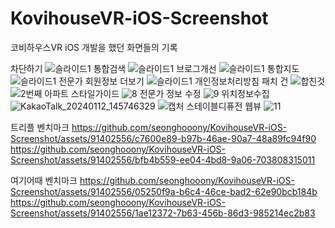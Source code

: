 # KovihouseVR-iOS-Screenshot
코비하우스VR iOS 개발을 했던 화면들의 기록


차단하기
![슬라이드1](https://github.com/seonghooony/KovihouseVR-iOS-Screenshot/assets/91402556/671d962d-43e7-4251-8478-83f1e0a1fc1f)
통합검색
![슬라이드1](https://github.com/seonghooony/KovihouseVR-iOS-Screenshot/assets/91402556/830b1a03-a231-4534-b1dd-79eb9e618fcf)
브로그개선
![슬라이드1](https://github.com/seonghooony/KovihouseVR-iOS-Screenshot/assets/91402556/ead9af92-379f-42b5-85fb-be869e938b68)
통합지도
![슬라이드1](https://github.com/seonghooony/KovihouseVR-iOS-Screenshot/assets/91402556/9221a6b9-01a0-4a69-8b04-501f420dbd5c)
전문가 회원정보 더보기
![슬라이드1](https://github.com/seonghooony/KovihouseVR-iOS-Screenshot/assets/91402556/75305232-2532-4fba-8d04-f89eb5c73cd3)
개인정보처리방침 패치 건
![합친것](https://github.com/seonghooony/KovihouseVR-iOS-Screenshot/assets/91402556/27ce6238-f315-448c-ab5b-d5ba5d5fc409)
![2번째](https://github.com/seonghooony/KovihouseVR-iOS-Screenshot/assets/91402556/b5917d96-5a19-4782-9096-4851ceb4c670)
아파트 스타일가이드
![8](https://github.com/seonghooony/KovihouseVR-iOS-Screenshot/assets/91402556/3582764d-da4c-4ed4-8fd3-99063b222d44)
전문가 정보 수정
![9](https://github.com/seonghooony/KovihouseVR-iOS-Screenshot/assets/91402556/f966fbf2-bd30-403d-9401-bbda8d36eb68)
위치정보수집
![KakaoTalk_20240112_145746329](https://github.com/seonghooony/KovihouseVR-iOS-Screenshot/assets/91402556/afc7af35-7da3-4d45-830f-4b1e23b85678)
![캡처](https://github.com/seonghooony/KovihouseVR-iOS-Screenshot/assets/91402556/11885014-6b07-48d6-80ed-701ea5f8422f)
스테이블디퓨전 웹뷰
![11](https://github.com/seonghooony/KovihouseVR-iOS-Screenshot/assets/91402556/253fdfe2-ca95-416d-b837-7a92e613f3fd)


트리플 벤치마크
https://github.com/seonghooony/KovihouseVR-iOS-Screenshot/assets/91402556/c7600e89-b97b-46ae-90a7-48a89fc94f90
https://github.com/seonghooony/KovihouseVR-iOS-Screenshot/assets/91402556/bfb4b559-ee04-4bd8-9a06-703808315011



여기어때 벤치마크
https://github.com/seonghooony/KovihouseVR-iOS-Screenshot/assets/91402556/05250f9a-b6c4-46ce-bad2-62e90bcb184b
https://github.com/seonghooony/KovihouseVR-iOS-Screenshot/assets/91402556/1ae12372-7b63-456b-86d3-985214ec2b83






















